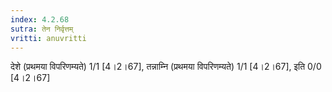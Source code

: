 ```yaml
---
index: 4.2.68
sutra: तेन निर्वृत्तम्
vritti: anuvritti
---
```


देशे (प्रथमया विपरिणम्यते)  1/1 [4।2।67], तन्नाम्नि (प्रथमया विपरिणम्यते) 1/1 [4।2।67], इति 0/0 [4।2।67]